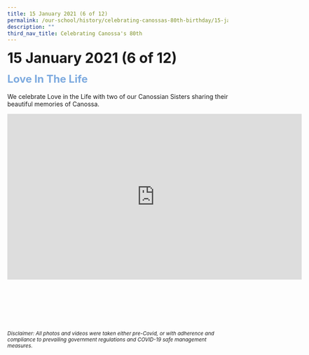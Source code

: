 ```yaml
---
title: 15 January 2021 (6 of 12)
permalink: /our-school/history/celebrating-canossas-80th-birthday/15-january-2021-6-of-12/
description: ""
third_nav_title: Celebrating Canossa's 80th
---
```

<b><font size=6>15 January 2021 (6 of 12)</font></b>

<b><font size=5 color="#7daadf">Love In The Life</font></b>
<br>
<br>
We celebrate Love in the Life with two of our Canossian Sisters sharing their beautiful memories of Canossa.

<center>

<iframe width="672" height="378" src="https://www.youtube.com/embed/_wMz84wPjHk" title="Love in the Life, Memories of Canossa" frameborder="0" allow="accelerometer; autoplay; clipboard-write; encrypted-media; gyroscope; picture-in-picture" allowfullscreen></iframe>

</center>

<br><br><br><br><br><br>
<sup>_Disclaimer: All photos and videos were taken either pre-Covid, or with adherence and compliance to prevailing government regulations and COVID-19 safe management measures._</sup>